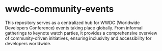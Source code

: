 # wwdc-community-events
This repository serves as a centralized hub for WWDC (Worldwide Developers Conference) events taking place globally. From informal gatherings to keynote watch parties, it provides a comprehensive overview of community-driven initiatives, ensuring inclusivity and accessibility for developers worldwide.
